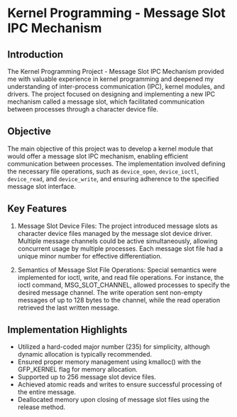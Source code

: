 # Kernel Programming - Message Slot IPC Mechanism
## Introduction
The Kernel Programming Project - Message Slot IPC Mechanism provided me with valuable experience in kernel programming and deepened my understanding of inter-process communication (IPC), kernel modules, and drivers. The project focused on designing and implementing a new IPC mechanism called a message slot, which facilitated communication between processes through a character device file.
## Objective

The main objective of this project was to develop a kernel module that would offer a message slot IPC mechanism, enabling efficient communication between processes. The implementation involved defining the necessary file operations, such as ```device_open```, ```device_ioctl```, ```device_read```, and ```device_write```, and ensuring adherence to the specified message slot interface.

## Key Features
1. Message Slot Device Files: The project introduced message slots as character device files managed by the message slot device driver. Multiple message channels could be active simultaneously, allowing concurrent usage by multiple processes. Each message slot file had a unique minor number for effective differentiation.

2. Semantics of Message Slot File Operations: Special semantics were implemented for ioctl, write, and read file operations. For instance, the ioctl command, MSG_SLOT_CHANNEL, allowed processes to specify the desired message channel. The write operation sent non-empty messages of up to 128 bytes to the channel, while the read operation retrieved the last written message.

## Implementation Highlights
* Utilized a hard-coded major number (235) for simplicity, although dynamic allocation is typically recommended.
* Ensured proper memory management using kmalloc() with the GFP_KERNEL flag for memory allocation.
* Supported up to 256 message slot device files.
* Achieved atomic reads and writes to ensure successful processing of the entire message.
* Deallocated memory upon closing of message slot files using the release method.


